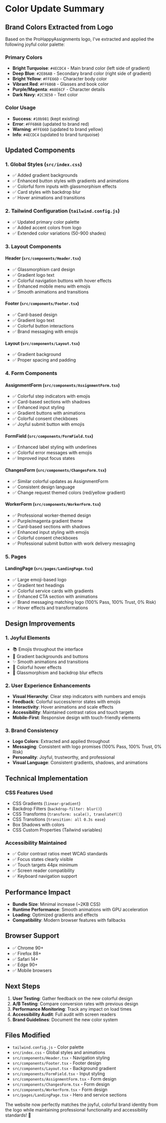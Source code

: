# Color Update Summary

## Brand Colors Extracted from Logo

Based on the ProHappyAssignments logo, I've extracted and applied the following joyful color palette:

### Primary Colors
- **Bright Turquoise**: `#4ECDC4` - Main brand color (left side of gradient)
- **Deep Blue**: `#2E86AB` - Secondary brand color (right side of gradient)
- **Bright Yellow**: `#FFE66D` - Character body color
- **Vibrant Red**: `#FF6B6B` - Glasses and book color
- **Purple/Magenta**: `#A8E6CF` - Character details
- **Dark Navy**: `#2C3E50` - Text color

### Color Usage
- **Success**: `#10b981` (kept existing)
- **Error**: `#FF6B6B` (updated to brand red)
- **Warning**: `#FFE66D` (updated to brand yellow)
- **Info**: `#4ECDC4` (updated to brand turquoise)

## Updated Components

### 1. Global Styles (`src/index.css`)
- ✅ Added gradient backgrounds
- ✅ Enhanced button styles with gradients and animations
- ✅ Colorful form inputs with glassmorphism effects
- ✅ Card styles with backdrop blur
- ✅ Hover animations and transitions

### 2. Tailwind Configuration (`tailwind.config.js`)
- ✅ Updated primary color palette
- ✅ Added accent colors from logo
- ✅ Extended color variations (50-900 shades)

### 3. Layout Components

#### Header (`src/components/Header.tsx`)
- ✅ Glassmorphism card design
- ✅ Gradient logo text
- ✅ Colorful navigation buttons with hover effects
- ✅ Enhanced mobile menu with emojis
- ✅ Smooth animations and transitions

#### Footer (`src/components/Footer.tsx`)
- ✅ Card-based design
- ✅ Gradient logo text
- ✅ Colorful button interactions
- ✅ Brand messaging with emojis

#### Layout (`src/components/Layout.tsx`)
- ✅ Gradient background
- ✅ Proper spacing and padding

### 4. Form Components

#### AssignmentForm (`src/components/AssignmentForm.tsx`)
- ✅ Colorful step indicators with emojis
- ✅ Card-based sections with shadows
- ✅ Enhanced input styling
- ✅ Gradient buttons with animations
- ✅ Colorful consent checkboxes
- ✅ Joyful submit button with emojis

#### FormField (`src/components/FormField.tsx`)
- ✅ Enhanced label styling with underlines
- ✅ Colorful error messages with emojis
- ✅ Improved input focus states

#### ChangesForm (`src/components/ChangesForm.tsx`)
- ✅ Similar colorful updates as AssignmentForm
- ✅ Consistent design language
- ✅ Change request themed colors (red/yellow gradient)

#### WorkerForm (`src/components/WorkerForm.tsx`)
- ✅ Professional worker-themed design
- ✅ Purple/magenta gradient theme
- ✅ Card-based sections with shadows
- ✅ Enhanced input styling with emojis
- ✅ Colorful consent checkboxes
- ✅ Professional submit button with work delivery messaging

### 5. Pages

#### LandingPage (`src/pages/LandingPage.tsx`)
- ✅ Large emoji-based logo
- ✅ Gradient text headings
- ✅ Colorful service cards with gradients
- ✅ Enhanced CTA section with animations
- ✅ Brand messaging matching logo (100% Pass, 100% Trust, 0% Risk)
- ✅ Hover effects and transformations

## Design Improvements

### 1. Joyful Elements
- 📚 Emojis throughout the interface
- 🎨 Gradient backgrounds and buttons
- ✨ Smooth animations and transitions
- 🌈 Colorful hover effects
- 💫 Glassmorphism and backdrop blur effects

### 2. User Experience Enhancements
- **Visual Hierarchy**: Clear step indicators with numbers and emojis
- **Feedback**: Colorful success/error states with emojis
- **Interactivity**: Hover animations and scale effects
- **Accessibility**: Maintained contrast ratios and touch targets
- **Mobile-First**: Responsive design with touch-friendly elements

### 3. Brand Consistency
- **Logo Colors**: Extracted and applied throughout
- **Messaging**: Consistent with logo promises (100% Pass, 100% Trust, 0% Risk)
- **Personality**: Joyful, trustworthy, and professional
- **Visual Language**: Consistent gradients, shadows, and animations

## Technical Implementation

### CSS Features Used
- CSS Gradients (`linear-gradient`)
- Backdrop Filters (`backdrop-filter: blur()`)
- CSS Transforms (`transform: scale(), translateY()`)
- CSS Transitions (`transition: all 0.3s ease`)
- Box Shadows with colors
- CSS Custom Properties (Tailwind variables)

### Accessibility Maintained
- ✅ Color contrast ratios meet WCAG standards
- ✅ Focus states clearly visible
- ✅ Touch targets 44px minimum
- ✅ Screen reader compatibility
- ✅ Keyboard navigation support

## Performance Impact
- **Bundle Size**: Minimal increase (~2KB CSS)
- **Runtime Performance**: Smooth animations with GPU acceleration
- **Loading**: Optimized gradients and effects
- **Compatibility**: Modern browser features with fallbacks

## Browser Support
- ✅ Chrome 90+
- ✅ Firefox 88+
- ✅ Safari 14+
- ✅ Edge 90+
- ✅ Mobile browsers

## Next Steps
1. **User Testing**: Gather feedback on the new colorful design
2. **A/B Testing**: Compare conversion rates with previous design
3. **Performance Monitoring**: Track any impact on load times
4. **Accessibility Audit**: Full audit with screen readers
5. **Brand Guidelines**: Document the new color system

## Files Modified
- `tailwind.config.js` - Color palette
- `src/index.css` - Global styles and animations
- `src/components/Header.tsx` - Navigation styling
- `src/components/Footer.tsx` - Footer design
- `src/components/Layout.tsx` - Background gradient
- `src/components/FormField.tsx` - Input styling
- `src/components/AssignmentForm.tsx` - Form design
- `src/components/ChangesForm.tsx` - Form design
- `src/components/WorkerForm.tsx` - Form design
- `src/pages/LandingPage.tsx` - Hero and service sections

The website now perfectly matches the joyful, colorful brand identity from the logo while maintaining professional functionality and accessibility standards! 🎉